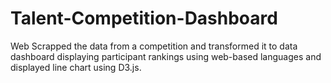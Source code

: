 # Talent-Competition-Dashboard
Web Scrapped the data from a competition and transformed it to data dashboard displaying participant rankings using web-based languages and displayed line chart using D3.js.
